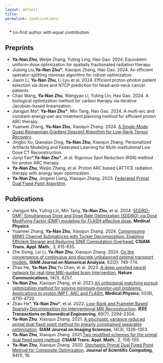 ```yaml
---
layout: default
title:
permalink: /publications/
---
```

&emsp;**\*** co-first author with equal contribution.
## Preprints
- **Ya-Nan Zhu**, Weijie Zhang, Yuting Ling, Hao Gao. 2024. Equivalent-uniform-dose optimization for spatially fractionated radiation therapy.
- Jiulong Liu,**Ya-Nan Zhu\***, Xiaoqun Zhang, Hao Gao. 2024. An efficient operator-splitting minimax algorithm for robust optimization.
- Jiaxin Li, **Ya-Nan Zhu**, Li Lyu et al. 2024. Efficient proton-photon patient selection via dose and NTCP prediction for head-and-neck cancer patients.
- Chao Wang, **Ya-Nan Zhu**, Wangyao Li, Yuting Lin, Hao Gao. 2024. A biological optimization method for carbon therapy via iterative Jacobian-based linearization.
- Jiangjun Ma\*, **Ya-Nan Zhu\***,  Min Tang, Hao Gao. 2024. A multi-arc and constant-energy-per-arc treatment planning method for efficient proton ARC therapy.
- Yuanwei Zhang, **Ya-Nan Zhu**, Xiaoqun Zhang. 2024. [A Single-Mode Quasi Riemannian Gradient Descent Algorithm for Low-Rank Tensor Recovery](https://arxiv.org/abs/2401.15925).
- Jingbo Xu, Qiaoqiao Ding, **Ya-Nan Zhu**, Xiaoqun Zhang. Personalized Artifacts Modeling and Federated Learning for Multi-institutional Low Dose CT Reconstruction.
- Junyi Fan\*,**Ya-Nan Zhu\***, et al. Rigorous Spot Reduction (RSR) method for proton ARC therapy.
- **Ya-Nan Zhu**, Weijie Zhang, et al. Proton ARC based LATTICE radiation therapy with energy layer optimization.
- **Ya-Nan Zhu**, Jingwei Liang, Xiaoqun Zhang. 2023. [Federated Primal Dual Fixed Point Algorithm](https://arxiv.org/abs/2305.13604).


## Publications
- Jiangjun Ma, Yuting Lin, Min Tang, **Ya-Nan Zhu**, et al. 2024. [SDDRO-DMF: Simultaneous Dose and Dose Rate Optimization (SDDRO) via Dose Modifying Factor (DMF) modeling for FLASH effective dose.](https://aapm.onlinelibrary.wiley.com/doi/abs/10.1002/mp.17251) **Medical Physics**.
- Yuanwei Zhang, **Ya-Nan Zhu**, Xiaoqun Zhang. 2024. [Compressing MIMO Channel Submatrices with Tucker Decomposition: Enabling Efficient Storage and Reducing SINR Computation Overhead.](https://doc.global-sci.org/uploads/admin/article_pdf/20240531/360455fb6f5e27905f773bfebfc84d25.pdf) **CSIAM Trans. Appl. Math.**, 3, 615-635.
- Zhe Xiong, Lei Li, **Ya-Nan Zhu**, Xiaoqun Zhang. 2024. [On the convergence of continuous and discrete unbalanced optimal transport models.](https://epubs.siam.org/doi/abs/10.1137/22M1520748?journalCode=sjnaam) **SIAM Journal on Numerical Analysis**, 62(2): 749-774.
- Zhao He, **Ya-Nan Zhu**,Yu Chen, et al. 2023. [A deep unrolled neural network for real-time MRI-guided brain intervention.](https://www.nature.com/articles/s41467-023-43966-w) **Nature Communications**, 14(1), 8257.
- **Ya-Nan Zhu**, Xiaoqun Zhang, et al. 2023 [An orthogonal matching pursuit optimization method for solving minimum‐monitor‐unit problems: Applications to proton IMPT, ARC and FLASH.](https://aapm.onlinelibrary.wiley.com/doi/abs/10.1002/mp.16577) **Medical Physics**, 50(8), 4710-4720.  
- Zhao He\*, **Ya-Nan Zhu\***, et al. 2022. [Low-Rank and Framelet Based Sparsity Decomposition for Interventional MRI Reconstruction](https://ieeexplore.ieee.org/abstract/document/9678015). **IEEE Transactions on Biomedical Engineering**, 69(7), 2294-2304.
- **Ya-Nan Zhu**, Xiaoqun Zhang. 2021. [A stochastic variance reduced primal dual fixed point method for linearly constrained separable optimization](https://epubs.siam.org/doi/abs/10.1137/20M1354398). **SIAM Journal on Imaging Sciences**, 14(3), 1326-1353.
- **Ya-Nan Zhu**, Xiaoqun Zhang. 2021.[Two modified schemes for the primal dual fixed point method](https://global-sci.org/intro/article_detail/csiam-am/18656.html). **CSIAM Trans. Appl. Math.**, 2, 108-130.
- **Ya-Nan Zhu**, Xiaoqun Zhang. 2020. [Stochastic Primal Dual Fixed Point Method for Composite Optimization](https://link.springer.com/article/10.1007/s10915-020-01265-2). **Journal of Scientific Computing**, 84(1), 16.




  

